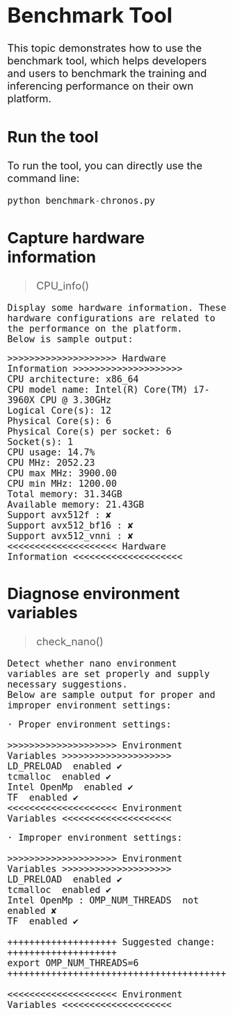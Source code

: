<font size=5>

# **Benchmark Tool**


This topic demonstrates how to use the benchmark tool, which helps developers and users to benchmark the training and inferencing performance on their own platform. 

## Run the tool

To run the tool, you can directly use the command line:
```python
python benchmark-chronos.py
```

## Capture hardware information

> CPU_info()

    Display some hardware information. These hardware configurations are related to the performance on the platform.
    Below is sample output:

```
>>>>>>>>>>>>>>>>>>>> Hardware Information >>>>>>>>>>>>>>>>>>>>
CPU architecture: x86_64
CPU model name: Intel(R) Core(TM) i7-3960X CPU @ 3.30GHz
Logical Core(s): 12
Physical Core(s): 6
Physical Core(s) per socket: 6
Socket(s): 1
CPU usage: 14.7%
CPU MHz: 2052.23
CPU max MHz: 3900.00
CPU min MHz: 1200.00
Total memory: 31.34GB
Available memory: 21.43GB
Support avx512f : ✘
Support avx512_bf16 : ✘
Support avx512_vnni : ✘
<<<<<<<<<<<<<<<<<<<< Hardware Information <<<<<<<<<<<<<<<<<<<<  
```

## Diagnose environment variables
> check_nano()

    Detect whether nano environment variables are set properly and supply necessary suggestions.
    Below are sample output for proper and improper environment settings:

```
· Proper environment settings:

>>>>>>>>>>>>>>>>>>>> Environment Variables >>>>>>>>>>>>>>>>>>>>
LD_PRELOAD  enabled ✔
tcmalloc  enabled ✔
Intel OpenMp  enabled ✔
TF  enabled ✔
<<<<<<<<<<<<<<<<<<<< Environment Variables <<<<<<<<<<<<<<<<<<<<
```

```
· Improper environment settings:

>>>>>>>>>>>>>>>>>>>> Environment Variables >>>>>>>>>>>>>>>>>>>>
LD_PRELOAD  enabled ✔
tcmalloc  enabled ✔
Intel OpenMp : OMP_NUM_THREADS  not enabled ✘
TF  enabled ✔
 
++++++++++++++++++++ Suggested change:  ++++++++++++++++++++
export OMP_NUM_THREADS=6
++++++++++++++++++++++++++++++++++++++++++++++++++++++++++++ 

<<<<<<<<<<<<<<<<<<<< Environment Variables <<<<<<<<<<<<<<<<<<<<
```

